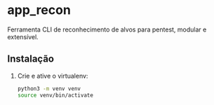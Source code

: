 # app_recon

Ferramenta CLI de reconhecimento de alvos para pentest, modular e extensível.

## Instalação

1. Crie e ative o virtualenv:
   ```bash
   python3 -m venv venv
   source venv/bin/activate